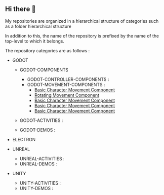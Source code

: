 ## Hi there 👋

My repositories are organized in a hierarchical structure of categories such as a folder hierarchical structure

In addition to this, the name of the repository is prefixed by the name of the top-level to which it belongs.

The repository categories are as follows :

* GODOT
     * GODOT-COMPONENTS
          * GODOT-CONTROLLER-COMPONENTS :
          * GODOT-MOVEMENT-COMPONENTS :
              * [Basic Character Movement Component](https://github.com/chemacarceller/GODOT-Basic-Character-Movement-Component)
              * [Rotating Movement Component](https://github.com/chemacarceller/GODOT-Rotating-Movement-Component)
              * [Basic Character Movement Component](https://github.com/chemacarceller/GODOT-Basic-Character-Movement-Component)
              * [Basic Character Movement Component](https://github.com/chemacarceller/GODOT-Basic-Character-Movement-Component)
              * [Basic Character Movement Component](https://github.com/chemacarceller/GODOT-Basic-Character-Movement-Component)
                
     * GODOT-ACTIVITIES :
     * GODOT-DEMOS :
  
* ELECTRON
  
* UNREAL
     * UNREAL-ACTIVITIES :
     * UNREAL-DEMOS :
  
* UNITY
     * UNITY-ACTIVITIES :
     * UNITY-DEMOS :
